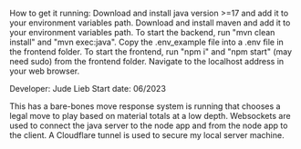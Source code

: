 How to get it running:
Download and install java version >=17 and add it to your environment variables path.
Download and install maven and add it to your environment variables path.
To start the backend, run "mvn clean install" and "mvn exec:java".
Copy the .env_example file into a .env file in the frontend folder.
To start the frontend, run "npm i" and "npm start" (may need sudo) from the frontend folder.
Navigate to the localhost address in your web browser.

Developer: Jude Lieb
Start date: 06/2023

This has a bare-bones move response system is running that chooses a legal move to play based on material totals at a low depth. 
Websockets are used to connect the java server to the node app and from the node app to the client.
A Cloudflare tunnel is used to secure my local server machine.


